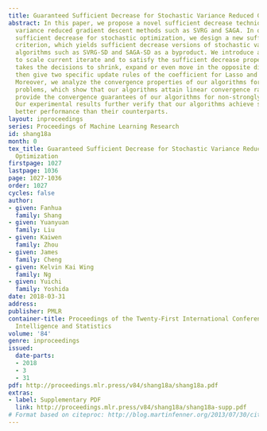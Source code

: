 ```yaml
---
title: Guaranteed Sufficient Decrease for Stochastic Variance Reduced Gradient Optimization
abstract: In this paper, we propose a novel sufficient decrease technique for stochastic
  variance reduced gradient descent methods such as SVRG and SAGA. In order to make
  sufficient decrease for stochastic optimization, we design a new sufficient decrease
  criterion, which yields sufficient decrease versions of stochastic variance reduction
  algorithms such as SVRG-SD and SAGA-SD as a byproduct. We introduce a coefficient
  to scale current iterate and to satisfy the sufficient decrease property, which
  takes the decisions to shrink, expand or even move in the opposite direction, and
  then give two specific update rules of the coefficient for Lasso and ridge regression.
  Moreover, we analyze the convergence properties of our algorithms for strongly convex
  problems, which show that our algorithms attain linear convergence rates. We also
  provide the convergence guarantees of our algorithms for non-strongly convex problems.
  Our experimental results further verify that our algorithms achieve significantly
  better performance than their counterparts.
layout: inproceedings
series: Proceedings of Machine Learning Research
id: shang18a
month: 0
tex_title: Guaranteed Sufficient Decrease for Stochastic Variance Reduced Gradient
  Optimization
firstpage: 1027
lastpage: 1036
page: 1027-1036
order: 1027
cycles: false
author:
- given: Fanhua
  family: Shang
- given: Yuanyuan
  family: Liu
- given: Kaiwen
  family: Zhou
- given: James
  family: Cheng
- given: Kelvin Kai Wing
  family: Ng
- given: Yuichi
  family: Yoshida
date: 2018-03-31
address: 
publisher: PMLR
container-title: Proceedings of the Twenty-First International Conference on Artificial
  Intelligence and Statistics
volume: '84'
genre: inproceedings
issued:
  date-parts:
  - 2018
  - 3
  - 31
pdf: http://proceedings.mlr.press/v84/shang18a/shang18a.pdf
extras:
- label: Supplementary PDF
  link: http://proceedings.mlr.press/v84/shang18a/shang18a-supp.pdf
# Format based on citeproc: http://blog.martinfenner.org/2013/07/30/citeproc-yaml-for-bibliographies/
---
```

